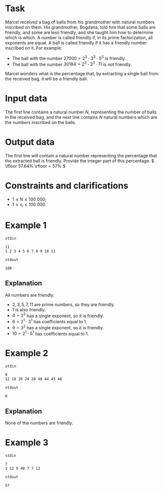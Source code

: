 
# Task

Marcel received a bag of balls from his grandmother with natural numbers inscribed on them. His grandmother, Bogdana, told him that some balls are friendly, and some are less friendly, and she taught him how to determine which is which. A number is called friendly if, in its prime factorization, all exponents are equal. A ball is called friendly if it has a friendly number inscribed on it. For example:
* The ball with the number $27000 = 2^3 \cdot 3^3 \cdot 5^3$ is friendly.
* The ball with the number $30184 = 2^3 \cdot 3^3 \cdot 11$ is not friendly.

Marcel wonders what is the percentage that, by extracting a single ball from the received bag, it will be a friendly ball.

# Input data

The first line contains a natural number $N$, representing the number of balls in the received bag, and the next line contains $N$ natural numbers which are the numbers inscribed on the balls.

# Output data

The first line will contain a natural number representing the percentage that the extracted ball is friendly. Provide the integer part of this percentage. $ \lfloor 57.64\% \rfloor = 57\% $

# Constraints and clarifications

* $1 \leq N \leq 100 \ 000$;
* $1 \leq x_i \leq 100 \ 000$.

# Example 1

`stdin`
```
11
1 2 3 4 5 6 7 8 9 10 11
```

`stdout`
```
100
```

## Explanation

All numbers are friendly.
* $2, 3, 5, 7, 11$ are prime numbers, so they are friendly.
* $1$ is also friendly.
* $4 = 2^2$ has a single exponent, so it is friendly.
* $6 = 2^1 \cdot 3^1$ has coefficients equal to $1$.
* $9 = 3^2$ has a single exponent, so it is friendly.
* $10 = 2^1 \cdot 5^1$ has coefficients equal to $1$.

# Example 2

`stdin`
```
9
12 18 20 24 28 40 44 45 48
```

`stdout`
```
0
```

## Explanation

None of the numbers are friendly.

# Example 3

`stdin`
```
7
1 12 9 48 7 7 12
```

`stdout`
```
57
```

